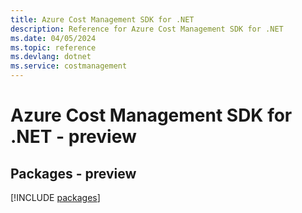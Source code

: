 ```yaml
---
title: Azure Cost Management SDK for .NET
description: Reference for Azure Cost Management SDK for .NET
ms.date: 04/05/2024
ms.topic: reference
ms.devlang: dotnet
ms.service: costmanagement
---
```

# Azure Cost Management SDK for .NET - preview
## Packages - preview
[!INCLUDE [packages](cost-management-index.md)]